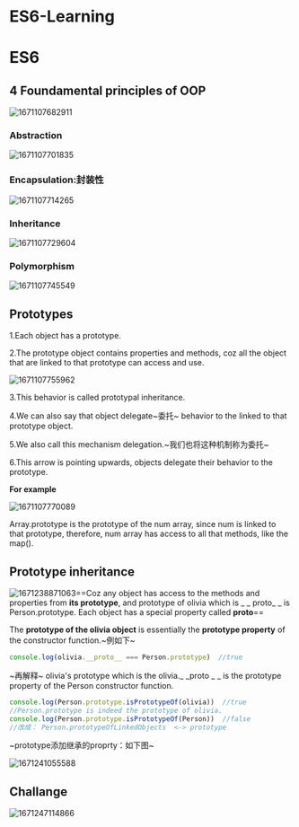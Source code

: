 # ES6-Learning
# ES6

## 4 Foundamental principles of OOP

![1671107682911](README.assets/1671107682911.png)

### Abstraction

![1671107701835](README.assets/1671107701835.png)



### Encapsulation:封装性

![1671107714265](README.assets/1671107714265.png)



### Inheritance

![1671107729604](README.assets/1671107729604.png)



### Polymorphism

![1671107745549](README.assets/1671107745549.png)

 

## Prototypes

1.Each object has a prototype.

2.The prototype object contains properties and methods, coz all the object that are linked to that prototype can access and use.

![1671107755962](README.assets/1671107755962.png)

3.This behavior is called prototypal inheritance.

4.We can also say that object delegate~委托~ behavior to the linked to that prototype object.

5.We also call this mechanism delegation.~我们也将这种机制称为委托~

6.This arrow is pointing upwards, objects delegate their behavior to the prototype.



**For example**

![1671107770089](README.assets/1671107770089.png)

Array.prototype is the prototype of the num array, since num is linked to that prototype, therefore, num array has access to all that methods, like the map().





## Prototype inheritance

![1671238871063](README.assets/1671238871063.png)==Coz any object has access to the methods and properties from **its prototype**, and prototype of olivia which is _ _ proto_ _ is Person.prototype.   Each object has a special property called __proto__==



The **prototype of the olivia object** is essentially the **prototype property** of the constructor function.~例如下~ 

```javascript
console.log(olivia.__proto__ === Person.prototype)  //true
```

~再解释~  olivia's prototype which is the  olivia._ _proto _ _ is the prototype property of the Person constructor function.





```javascript
console.log(Person.prototype.isPrototypeOf(olivia))  //true
//Person.prototype is indeed the prototype of olivia.
console.log(Person.prototype.isPrototypeOf(Person))  //false
//改成： Person.prototypeOfLinkedObjects  <-> prototype
```



~prototype添加继承的proprty：如下图~

![1671241055588](README.assets/1671241055588.png)





## Challange

![1671247114866](README.assets/1671247114866.png)






